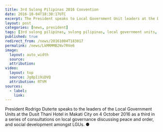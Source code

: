 ```yaml
---
title: 3rd Sulong Pilipinas 2016 Convention
date: 2016-10-04T18:30:17UTC
excerpt: The President speaks to Local Government Unit leaders at the Dusit Thani Hotel in Makati City on 4 October 2016 as a third in a series of consultations on local governance discussing peace and order, and social development.
layout: post
categories: [news, president]
tags: [3rd sulong pilipinas, sulong pilipinas, local government units, speech]
published: true
redirect_from: /news/20161004T183017
permalink: /news/LkMRMMB2Nv7RVe6
image:
  layout: auto_width
  source: 
  attribution: 
video:
  layout: top
  source: Jg8pIi9iDVQ
  attribution: RTVM
sources:
  - label:
    link:
---
```


President Rodrigo Duterte speaks to the leaders of the Local Government Units at the Dusit Thani Hotel in Makati City on 4 October 2016 as a third in a series of consultations on local governance discussing peace and order, and social development amongst LGUs.
&#x25cf;


